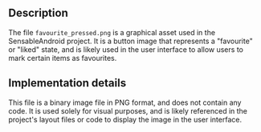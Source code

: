 ## Description

The file `favourite_pressed.png` is a graphical asset used in the SensableAndroid project. It is a button image that represents a "favourite" or "liked" state, and is likely used in the user interface to allow users to mark certain items as favourites.


## Implementation details

This file is a binary image file in PNG format, and does not contain any code. It is used solely for visual purposes, and is likely referenced in the project's layout files or code to display the image in the user interface.



